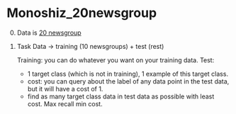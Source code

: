 # Monoshiz_20newsgroup

0. Data is [20 newsgroup](https://www.kaggle.com/crawford/20-newsgroups)
1. Task
    Data -> training (10 newsgroups) + test (rest)
    
    Training: you can do whatever you want on your training data.
    Test:
     - 1 target class (which is not in training), 1 example of this target class.
     - cost: you can query about the label of any data point in the test data, but it will have a cost of 1.
     - find as many target class data in test data as possible with least cost. Max recall min cost.
    
